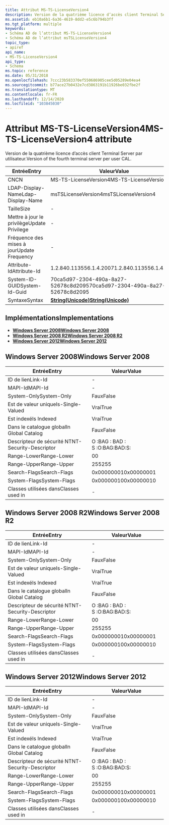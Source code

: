 ```yaml
---
title: Attribut MS-TS-LicenseVersion4
description: Version de la quatrième licence d’accès client Terminal Server par utilisateur.
ms.assetid: eb10a6b1-6a36-4619-8dd2-e5c6b794b3ff
ms.tgt_platform: multiple
keywords:
- Schéma AD de l’attribut MS-TS-LicenseVersion4
- Schéma AD de l’attribut msTSLicenseVersion4
topic_type:
- apiref
api_name:
- MS-TS-LicenseVersion4
api_type:
- Schema
ms.topic: reference
ms.date: 05/31/2018
ms.openlocfilehash: 7ccc23b583370ef550686905cee5d05289e04ea4
ms.sourcegitcommit: b77ace27b0432e7cd3863191b11926be032fbe2f
ms.translationtype: MT
ms.contentlocale: fr-FR
ms.lasthandoff: 12/14/2020
ms.locfileid: "103845030"
---
```

# <a name="ms-ts-licenseversion4-attribute"></a><span data-ttu-id="86c6b-105">Attribut MS-TS-LicenseVersion4</span><span class="sxs-lookup"><span data-stu-id="86c6b-105">MS-TS-LicenseVersion4 attribute</span></span>

<span data-ttu-id="86c6b-106">Version de la quatrième licence d’accès client Terminal Server par utilisateur.</span><span class="sxs-lookup"><span data-stu-id="86c6b-106">Version of the fourth terminal server per user CAL.</span></span>



| <span data-ttu-id="86c6b-107">Entrée</span><span class="sxs-lookup"><span data-stu-id="86c6b-107">Entry</span></span> | <span data-ttu-id="86c6b-108">Valeur</span><span class="sxs-lookup"><span data-stu-id="86c6b-108">Value</span></span> |
|-------------------|---------------------------------------------|
| <span data-ttu-id="86c6b-109">CN</span><span class="sxs-lookup"><span data-stu-id="86c6b-109">CN</span></span>                | <span data-ttu-id="86c6b-110">MS-TS-LicenseVersion4</span><span class="sxs-lookup"><span data-stu-id="86c6b-110">MS-TS-LicenseVersion4</span></span>                       |
| <span data-ttu-id="86c6b-111">LDAP-Display-Name</span><span class="sxs-lookup"><span data-stu-id="86c6b-111">Ldap-Display-Name</span></span> | <span data-ttu-id="86c6b-112">msTSLicenseVersion4</span><span class="sxs-lookup"><span data-stu-id="86c6b-112">msTSLicenseVersion4</span></span>                         |
| <span data-ttu-id="86c6b-113">Taille</span><span class="sxs-lookup"><span data-stu-id="86c6b-113">Size</span></span>              | \-                                          |
| <span data-ttu-id="86c6b-114">Mettre à jour le privilège</span><span class="sxs-lookup"><span data-stu-id="86c6b-114">Update Privilege</span></span>  | \-                                          |
| <span data-ttu-id="86c6b-115">Fréquence des mises à jour</span><span class="sxs-lookup"><span data-stu-id="86c6b-115">Update Frequency</span></span>  | \-                                          |
| <span data-ttu-id="86c6b-116">Attribute-Id</span><span class="sxs-lookup"><span data-stu-id="86c6b-116">Attribute-Id</span></span>      | <span data-ttu-id="86c6b-117">1.2.840.113556.1.4.2007</span><span class="sxs-lookup"><span data-stu-id="86c6b-117">1.2.840.113556.1.4.2007</span></span>                     |
| <span data-ttu-id="86c6b-118">System-ID-GUID</span><span class="sxs-lookup"><span data-stu-id="86c6b-118">System-Id-Guid</span></span>    | <span data-ttu-id="86c6b-119">70ca5d97-2304-490a-8a27-52678c8d2095</span><span class="sxs-lookup"><span data-stu-id="86c6b-119">70ca5d97-2304-490a-8a27-52678c8d2095</span></span>        |
| <span data-ttu-id="86c6b-120">Syntaxe</span><span class="sxs-lookup"><span data-stu-id="86c6b-120">Syntax</span></span>            | [<span data-ttu-id="86c6b-121">**String(Unicode)**</span><span class="sxs-lookup"><span data-stu-id="86c6b-121">**String(Unicode)**</span></span>](s-string-unicode.md) |



## <a name="implementations"></a><span data-ttu-id="86c6b-122">Implémentations</span><span class="sxs-lookup"><span data-stu-id="86c6b-122">Implementations</span></span>

-   [<span data-ttu-id="86c6b-123">**Windows Server 2008**</span><span class="sxs-lookup"><span data-stu-id="86c6b-123">**Windows Server 2008**</span></span>](#windows-server-2008)
-   [<span data-ttu-id="86c6b-124">**Windows Server 2008 R2**</span><span class="sxs-lookup"><span data-stu-id="86c6b-124">**Windows Server 2008 R2**</span></span>](#windows-server-2008-r2)
-   [<span data-ttu-id="86c6b-125">**Windows Server 2012**</span><span class="sxs-lookup"><span data-stu-id="86c6b-125">**Windows Server 2012**</span></span>](#windows-server-2012)

## <a name="windows-server-2008"></a><span data-ttu-id="86c6b-126">Windows Server 2008</span><span class="sxs-lookup"><span data-stu-id="86c6b-126">Windows Server 2008</span></span>



| <span data-ttu-id="86c6b-127">Entrée</span><span class="sxs-lookup"><span data-stu-id="86c6b-127">Entry</span></span> | <span data-ttu-id="86c6b-128">Valeur</span><span class="sxs-lookup"><span data-stu-id="86c6b-128">Value</span></span> |
|------------------------|--------------|
| <span data-ttu-id="86c6b-129">ID de lien</span><span class="sxs-lookup"><span data-stu-id="86c6b-129">Link-Id</span></span>                | \-           |
| <span data-ttu-id="86c6b-130">MAPI-Id</span><span class="sxs-lookup"><span data-stu-id="86c6b-130">MAPI-Id</span></span>                | \-           |
| <span data-ttu-id="86c6b-131">System-Only</span><span class="sxs-lookup"><span data-stu-id="86c6b-131">System-Only</span></span>            | <span data-ttu-id="86c6b-132">Faux</span><span class="sxs-lookup"><span data-stu-id="86c6b-132">False</span></span>        |
| <span data-ttu-id="86c6b-133">Est de valeur unique</span><span class="sxs-lookup"><span data-stu-id="86c6b-133">Is-Single-Valued</span></span>       | <span data-ttu-id="86c6b-134">Vrai</span><span class="sxs-lookup"><span data-stu-id="86c6b-134">True</span></span>         |
| <span data-ttu-id="86c6b-135">Est indexé</span><span class="sxs-lookup"><span data-stu-id="86c6b-135">Is Indexed</span></span>             | <span data-ttu-id="86c6b-136">Vrai</span><span class="sxs-lookup"><span data-stu-id="86c6b-136">True</span></span>         |
| <span data-ttu-id="86c6b-137">Dans le catalogue global</span><span class="sxs-lookup"><span data-stu-id="86c6b-137">In Global Catalog</span></span>      | <span data-ttu-id="86c6b-138">Faux</span><span class="sxs-lookup"><span data-stu-id="86c6b-138">False</span></span>        |
| <span data-ttu-id="86c6b-139">Descripteur de sécurité NT</span><span class="sxs-lookup"><span data-stu-id="86c6b-139">NT-Security-Descriptor</span></span> | <span data-ttu-id="86c6b-140">O :BAG : BAD : S :</span><span class="sxs-lookup"><span data-stu-id="86c6b-140">O:BAG:BAD:S:</span></span> |
| <span data-ttu-id="86c6b-141">Range-Lower</span><span class="sxs-lookup"><span data-stu-id="86c6b-141">Range-Lower</span></span>            | <span data-ttu-id="86c6b-142">0</span><span class="sxs-lookup"><span data-stu-id="86c6b-142">0</span></span>            |
| <span data-ttu-id="86c6b-143">Range-Upper</span><span class="sxs-lookup"><span data-stu-id="86c6b-143">Range-Upper</span></span>            | <span data-ttu-id="86c6b-144">255</span><span class="sxs-lookup"><span data-stu-id="86c6b-144">255</span></span>          |
| <span data-ttu-id="86c6b-145">Search-Flags</span><span class="sxs-lookup"><span data-stu-id="86c6b-145">Search-Flags</span></span>           | <span data-ttu-id="86c6b-146">0x00000001</span><span class="sxs-lookup"><span data-stu-id="86c6b-146">0x00000001</span></span>   |
| <span data-ttu-id="86c6b-147">System-Flags</span><span class="sxs-lookup"><span data-stu-id="86c6b-147">System-Flags</span></span>           | <span data-ttu-id="86c6b-148">0x00000010</span><span class="sxs-lookup"><span data-stu-id="86c6b-148">0x00000010</span></span>   |
| <span data-ttu-id="86c6b-149">Classes utilisées dans</span><span class="sxs-lookup"><span data-stu-id="86c6b-149">Classes used in</span></span>        | \-           |



## <a name="windows-server-2008-r2"></a><span data-ttu-id="86c6b-150">Windows Server 2008 R2</span><span class="sxs-lookup"><span data-stu-id="86c6b-150">Windows Server 2008 R2</span></span>



| <span data-ttu-id="86c6b-151">Entrée</span><span class="sxs-lookup"><span data-stu-id="86c6b-151">Entry</span></span> | <span data-ttu-id="86c6b-152">Valeur</span><span class="sxs-lookup"><span data-stu-id="86c6b-152">Value</span></span> |
|------------------------|--------------|
| <span data-ttu-id="86c6b-153">ID de lien</span><span class="sxs-lookup"><span data-stu-id="86c6b-153">Link-Id</span></span>                | \-           |
| <span data-ttu-id="86c6b-154">MAPI-Id</span><span class="sxs-lookup"><span data-stu-id="86c6b-154">MAPI-Id</span></span>                | \-           |
| <span data-ttu-id="86c6b-155">System-Only</span><span class="sxs-lookup"><span data-stu-id="86c6b-155">System-Only</span></span>            | <span data-ttu-id="86c6b-156">Faux</span><span class="sxs-lookup"><span data-stu-id="86c6b-156">False</span></span>        |
| <span data-ttu-id="86c6b-157">Est de valeur unique</span><span class="sxs-lookup"><span data-stu-id="86c6b-157">Is-Single-Valued</span></span>       | <span data-ttu-id="86c6b-158">Vrai</span><span class="sxs-lookup"><span data-stu-id="86c6b-158">True</span></span>         |
| <span data-ttu-id="86c6b-159">Est indexé</span><span class="sxs-lookup"><span data-stu-id="86c6b-159">Is Indexed</span></span>             | <span data-ttu-id="86c6b-160">Vrai</span><span class="sxs-lookup"><span data-stu-id="86c6b-160">True</span></span>         |
| <span data-ttu-id="86c6b-161">Dans le catalogue global</span><span class="sxs-lookup"><span data-stu-id="86c6b-161">In Global Catalog</span></span>      | <span data-ttu-id="86c6b-162">Faux</span><span class="sxs-lookup"><span data-stu-id="86c6b-162">False</span></span>        |
| <span data-ttu-id="86c6b-163">Descripteur de sécurité NT</span><span class="sxs-lookup"><span data-stu-id="86c6b-163">NT-Security-Descriptor</span></span> | <span data-ttu-id="86c6b-164">O :BAG : BAD : S :</span><span class="sxs-lookup"><span data-stu-id="86c6b-164">O:BAG:BAD:S:</span></span> |
| <span data-ttu-id="86c6b-165">Range-Lower</span><span class="sxs-lookup"><span data-stu-id="86c6b-165">Range-Lower</span></span>            | <span data-ttu-id="86c6b-166">0</span><span class="sxs-lookup"><span data-stu-id="86c6b-166">0</span></span>            |
| <span data-ttu-id="86c6b-167">Range-Upper</span><span class="sxs-lookup"><span data-stu-id="86c6b-167">Range-Upper</span></span>            | <span data-ttu-id="86c6b-168">255</span><span class="sxs-lookup"><span data-stu-id="86c6b-168">255</span></span>          |
| <span data-ttu-id="86c6b-169">Search-Flags</span><span class="sxs-lookup"><span data-stu-id="86c6b-169">Search-Flags</span></span>           | <span data-ttu-id="86c6b-170">0x00000001</span><span class="sxs-lookup"><span data-stu-id="86c6b-170">0x00000001</span></span>   |
| <span data-ttu-id="86c6b-171">System-Flags</span><span class="sxs-lookup"><span data-stu-id="86c6b-171">System-Flags</span></span>           | <span data-ttu-id="86c6b-172">0x00000010</span><span class="sxs-lookup"><span data-stu-id="86c6b-172">0x00000010</span></span>   |
| <span data-ttu-id="86c6b-173">Classes utilisées dans</span><span class="sxs-lookup"><span data-stu-id="86c6b-173">Classes used in</span></span>        | \-           |



## <a name="windows-server-2012"></a><span data-ttu-id="86c6b-174">Windows Server 2012</span><span class="sxs-lookup"><span data-stu-id="86c6b-174">Windows Server 2012</span></span>



| <span data-ttu-id="86c6b-175">Entrée</span><span class="sxs-lookup"><span data-stu-id="86c6b-175">Entry</span></span> | <span data-ttu-id="86c6b-176">Valeur</span><span class="sxs-lookup"><span data-stu-id="86c6b-176">Value</span></span> |
|------------------------|--------------|
| <span data-ttu-id="86c6b-177">ID de lien</span><span class="sxs-lookup"><span data-stu-id="86c6b-177">Link-Id</span></span>                | \-           |
| <span data-ttu-id="86c6b-178">MAPI-Id</span><span class="sxs-lookup"><span data-stu-id="86c6b-178">MAPI-Id</span></span>                | \-           |
| <span data-ttu-id="86c6b-179">System-Only</span><span class="sxs-lookup"><span data-stu-id="86c6b-179">System-Only</span></span>            | <span data-ttu-id="86c6b-180">Faux</span><span class="sxs-lookup"><span data-stu-id="86c6b-180">False</span></span>        |
| <span data-ttu-id="86c6b-181">Est de valeur unique</span><span class="sxs-lookup"><span data-stu-id="86c6b-181">Is-Single-Valued</span></span>       | <span data-ttu-id="86c6b-182">Vrai</span><span class="sxs-lookup"><span data-stu-id="86c6b-182">True</span></span>         |
| <span data-ttu-id="86c6b-183">Est indexé</span><span class="sxs-lookup"><span data-stu-id="86c6b-183">Is Indexed</span></span>             | <span data-ttu-id="86c6b-184">Vrai</span><span class="sxs-lookup"><span data-stu-id="86c6b-184">True</span></span>         |
| <span data-ttu-id="86c6b-185">Dans le catalogue global</span><span class="sxs-lookup"><span data-stu-id="86c6b-185">In Global Catalog</span></span>      | <span data-ttu-id="86c6b-186">Faux</span><span class="sxs-lookup"><span data-stu-id="86c6b-186">False</span></span>        |
| <span data-ttu-id="86c6b-187">Descripteur de sécurité NT</span><span class="sxs-lookup"><span data-stu-id="86c6b-187">NT-Security-Descriptor</span></span> | <span data-ttu-id="86c6b-188">O :BAG : BAD : S :</span><span class="sxs-lookup"><span data-stu-id="86c6b-188">O:BAG:BAD:S:</span></span> |
| <span data-ttu-id="86c6b-189">Range-Lower</span><span class="sxs-lookup"><span data-stu-id="86c6b-189">Range-Lower</span></span>            | <span data-ttu-id="86c6b-190">0</span><span class="sxs-lookup"><span data-stu-id="86c6b-190">0</span></span>            |
| <span data-ttu-id="86c6b-191">Range-Upper</span><span class="sxs-lookup"><span data-stu-id="86c6b-191">Range-Upper</span></span>            | <span data-ttu-id="86c6b-192">255</span><span class="sxs-lookup"><span data-stu-id="86c6b-192">255</span></span>          |
| <span data-ttu-id="86c6b-193">Search-Flags</span><span class="sxs-lookup"><span data-stu-id="86c6b-193">Search-Flags</span></span>           | <span data-ttu-id="86c6b-194">0x00000001</span><span class="sxs-lookup"><span data-stu-id="86c6b-194">0x00000001</span></span>   |
| <span data-ttu-id="86c6b-195">System-Flags</span><span class="sxs-lookup"><span data-stu-id="86c6b-195">System-Flags</span></span>           | <span data-ttu-id="86c6b-196">0x00000010</span><span class="sxs-lookup"><span data-stu-id="86c6b-196">0x00000010</span></span>   |
| <span data-ttu-id="86c6b-197">Classes utilisées dans</span><span class="sxs-lookup"><span data-stu-id="86c6b-197">Classes used in</span></span>        | \-           |



 

 




